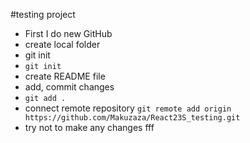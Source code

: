 #testing project

- First I do new GitHub
- create local folder
- git init
- `git init`
- create README file
- add, commit changes
- `git add .`
- connect remote repository
  `git remote add origin https://github.com/Makuzaza/React23S_testing.git`
- try not to make any changes
fff
